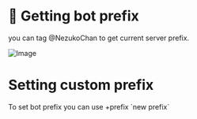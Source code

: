 # 📜 Getting bot prefix

you can tag @NezukoChan to get current server prefix.

![Image](https://cdn.discordapp.com/attachments/817980990156701731/861103179554619432/unknown.png)


# Setting custom prefix

<p>To set bot prefix you can use +prefix `new prefix`</p>
